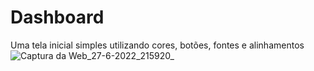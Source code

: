 # Dashboard
 Uma tela inicial simples utilizando cores, botões, fontes e alinhamentos
![Captura da Web_27-6-2022_215920_](https://user-images.githubusercontent.com/98365530/176064588-24ab5581-70e1-4798-bc20-1531306123d3.jpeg)
